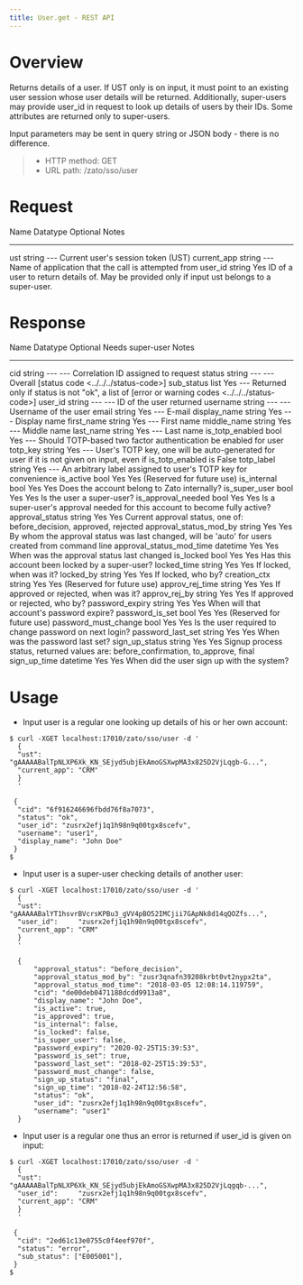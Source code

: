 ```yaml
---
title: User.get - REST API
---
```


Overview
========

Returns details of a user. If UST only is on input, it must point to an existing user session whose user details will be returned.
Additionally, super-users may provide user_id in request to look up details of users by their IDs. Some attributes are returned
only to super-users.

Input parameters may be sent in query string or JSON body - there is no difference.

> -   HTTP method: GET
> -   URL path: /zato/sso/user

Request
=======

  Name          Datatype   Optional   Notes
  ------------- ---------- ---------- -----------------------------------------------------------------------------------------------
  ust           string     \-\--      Current user\'s session token (UST)
  current_app   string     \-\--      Name of application that the call is attempted from
  user_id       string     Yes        ID of a user to return details of. May be provided only if input ust belongs to a super-user.

Response
========

  Name                       Datatype   Optional   Needs super-user   Notes
  -------------------------- ---------- ---------- ------------------ ----------------------------------------------------------------------------------------------------------------
  cid                        string     \-\--      \-\--              Correlation ID assigned to request
  status                     string     \-\--      \-\--              Overall [status code \<../../../status-code\>]
  sub_status                 list       Yes        \-\--              Returned only if status is not \"ok\", a list of [error or warning codes \<../../../status-code\>]
  user_id                    string     \-\--      \-\--              ID of the user returned
  username                   string     \-\--      \-\--              Username of the user
  email                      string     Yes        \-\--              E-mail
  display_name               string     Yes        \-\--              Display name
  first_name                 string     Yes        \-\--              First name
  middle_name                string     Yes        \-\--              Middle name
  last_name                  string     Yes        \-\--              Last name
  is_totp_enabled            bool       Yes        \-\--              Should TOTP-based two factor authentication be enabled for user
  totp_key                   string     Yes        \-\--              User\'s TOTP key, one will be auto-generated for user if it is not given on input,
                                                                      even if is_totp_enabled is False
  totp_label                 string     Yes        \-\--              An arbitrary label assigned to user\'s TOTP key for convenience
  is_active                  bool       Yes        Yes                (Reserved for future use)
  is_internal                bool       Yes        Yes                Does the account belong to Zato internally?
  is_super_user              bool       Yes        Yes                Is the user a super-user?
  is_approval_needed         bool       Yes        Yes                Is a super-user\'s approval needed for this account to become fully active?
  approval_status            string     Yes        Yes                Current approval status, one of: before_decision, approved, rejected
  approval_status_mod_by     string     Yes        Yes                By whom the approval status was last changed, will be \'auto\' for users created from command line
  approval_status_mod_time   datetime   Yes        Yes                When was the approval status last changed
  is_locked                  bool       Yes        Yes                Has this account been locked by a super-user?
  locked_time                string     Yes        Yes                If locked, when was it?
  locked_by                  string     Yes        Yes                If locked, who by?
  creation_ctx               string     Yes        Yes                (Reserved for future use)
  approv_rej_time            string     Yes        Yes                If approved or rejected, when was it?
  approv_rej_by              string     Yes        Yes                If approved or rejected, who by?
  password_expiry            string     Yes        Yes                When will that account\'s password expire?
  password_is_set            bool       Yes        Yes                (Reserved for future use)
  password_must_change       bool       Yes        Yes                Is the user required to change password on next login?
  password_last_set          string     Yes        Yes                When was the password last set?
  sign_up_status             string     Yes        Yes                Signup process status, returned values are: before_confirmation, to_approve, final
  sign_up_time               datetime   Yes        Yes                When did the user sign up with the system?

Usage
=====

-   Input user is a regular one looking up details of his or her own account:

``` 
$ curl -XGET localhost:17010/zato/sso/user -d '
  {
  "ust":         "gAAAAABalTpNLXP6Xk_KN_SEjyd5ubjEkAmoGSXwpMA3x825D2VjLqgb-G...",
  "current_app": "CRM"
  }
  '

 {
  "cid": "6f916246696fbdd76f8a7073",
  "status": "ok",
  "user_id": "zusrx2efj1q1h98n9q00tgx8scefv",
  "username": "user1",
  "display_name": "John Doe"
 }
$
```

-   Input user is a super-user checking details of another user:

``` 
$ curl -XGET localhost:17010/zato/sso/user -d '
  {
  "ust":         "gAAAAABalYT1hsvrBVcrsKPBu3_gVV4pBO52IMCjii7GApNk8d14qQOZfs...",
  "user_id":     "zusrx2efj1q1h98n9q00tgx8scefv",
  "current_app": "CRM"
  }
  '

  {
      "approval_status": "before_decision",
      "approval_status_mod_by": "zusr3qnafn39208krbt0vt2nypx2ta",
      "approval_status_mod_time": "2018-03-05 12:08:14.119759",
      "cid": "de00deb0471188dcdd9913a8",
      "display_name": "John Doe",
      "is_active": true,
      "is_approved": true,
      "is_internal": false,
      "is_locked": false,
      "is_super_user": false,
      "password_expiry": "2020-02-25T15:39:53",
      "password_is_set": true,
      "password_last_set": "2018-02-25T15:39:53",
      "password_must_change": false,
      "sign_up_status": "final",
      "sign_up_time": "2018-02-24T12:56:58",
      "status": "ok",
      "user_id": "zusrx2efj1q1h98n9q00tgx8scefv",
      "username": "user1"
  }
```

-   Input user is a regular one thus an error is returned if user_id is given on input:

``` 
$ curl -XGET localhost:17010/zato/sso/user -d '
  {
  "ust":         "gAAAAABalTpNLXP6Xk_KN_SEjyd5ubjEkAmoGSXwpMA3x825D2VjLqgqb-...",
  "user_id":     "zusrx2efj1q1h98n9q00tgx8scefv",
  "current_app": "CRM"
  }
  '

 {
  "cid": "2ed61c13e0755c0f4eef970f",
  "status": "error",
  "sub_status": ["E005001"],
 }
$
```
